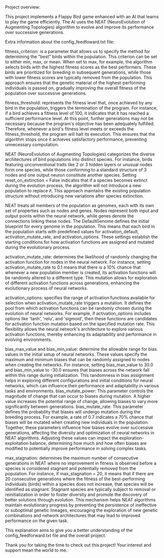 Project overview:

This project implements a Flappy Bird game enhanced with an AI that learns to play the game efficiently. The AI uses the 
NEAT (NeuroEvolution of Augmenting Topologies) algorithm to evolve and improve its performance over successive generations.

Extra information about the config_feedfoward.txt file:

fitness_criterion: is a parameter that allows us to specify the method for determining the "best" birds within the 
population. This criterion can be set to either min, max, or mean. When set to max, for example, the algorithm 
selects birds with the highest fitness scores as the best performers. These birds are prioritized for breeding in 
subsequent generations, while those with lower fitness scores are typically removed from the population. This approach 
ensures that the genetic material of the highest-performing individuals is passed on, gradually improving the overall 
fitness of the population over successive generations.

fitness_threshold: represents the fitness level that, once achieved by any bird in the population, triggers the 
termination of the program. For instance, if a bird achieves a fitness level of 100, it indicates that it has reached 
a sufficient performance level. At this point, further generations may not be necessary because the program's objective 
has been adequately fulfilled. Therefore, whenever a bird's fitness level meets or exceeds the fitness_threshold, the 
program will halt its execution. This ensures that the algorithm stops once it achieves satisfactory performance, 
preventing unnecessary computation.

NEAT (NeuroEvolution of Augmenting Topologies) categorizes the diverse architectures of bird populations into distinct species. 
For instance, birds featuring unconventional traits like 2 or 3 hidden layers or unusual nodes form one species, while those 
conforming to a standard structure of 3 nodes and one output neuron constitute another species. Setting reset_on_extinction = 
False indicates that if a species becomes extinct during the evolution process, the algorithm will not introduce a new population 
to replace it. This approach maintains the existing population structure without introducing new variations after species 
extinction.

NEAT treats all members of the population as genomes, each with its own set of properties such as nodes and genes. 
Nodes represent both input and output points within the neural network, while genes denote the connections linking 
these nodes. The DefaultGenome defines the initial blueprint for every genome in the population. This means that each 
bird in the population starts with predefined values for activation_default, activation_mutate_rate, and 
activation_options. These settings establish the starting conditions for how activation functions are assigned and 
mutated during the evolutionary process.

activation_mutate_rate: determines the likelihood of randomly changing the activation function for nodes in the neural 
network. For instance, setting activation_mutate_rate to 0.1 means that there is a 10% chance that whenever a new 
population member is created, its activation functions will be randomly altered to a different type. This mutation 
allows for exploration of different activation functions across generations, enhancing the evolutionary process of 
neural networks.

activation_options: specifies the range of activation functions available for selection when activation_mutate_rate 
triggers a mutation. It defines the pool from which activation functions can be randomly chosen during the evolution 
of neural networks. For example, if activation_options includes options like 'tanh', 'relu', and 'sigmoid', then these 
functions are candidates for activation function mutation based on the specified mutation rate. This flexibility allows 
the neural network's architecture to explore various activation functions, thereby enhancing its adaptability and 
performance in evolving environments.

bias_max_value and bias_min_value: determine the allowable range for bias values in the initial setup of neural 
networks. These values specify the maximum and minimum biases that can be randomly assigned to nodes when creating 
the networks. For instance, setting bias_max_value to 30.0 and bias_min_value to -30.0 ensures that biases across the 
network fall within this range during initialization. This randomness in bias assignment helps in exploring different 
configurations and initial conditions for neural networks, which can influence their performance and adaptability in 
various tasks and environments. bias_mutate_power: This parameter controls the magnitude of change that can occur to 
biases during mutation. A higher value increases the potential range of change, allowing biases to vary more 
significantly between generations. bias_mutate_rate: This parameter defines the probability that biases will undergo 
mutation during the breeding process. For example, a rate of 0.7 indicates a 70% chance that biases will be mutated 
when creating new individuals in the population. Together, these parameters influence how biases evolve over successive
generations, affecting the diversity and optimization of neural networks in NEAT algorithms. Adjusting these values can
impact the exploration-exploitation balance, determining how much and how often biases are modified to potentially
improve performance in solving complex tasks.

max_stagnation: determines the maximum number of consecutive generations in NEAT where no improvement in fitness is 
observed before a species is considered stagnant and potentially removed from the population. For instance, 
if max_stagnation = 20, it means that if there are 20 consecutive generations where the fitness of the best-performing 
individuals (birds) within a species does not increase, that species will be identified as stagnant. Stagnant species 
are typically subject to removal or reinitialization in order to foster diversity and promote the discovery of better 
solutions through evolution. This mechanism helps NEAT algorithms maintain evolutionary progress by preventing the
persistence of ineffective or suboptimal genetic lineages, encouraging the exploration of new genetic combinations and 
network architectures that may lead to improved performance on the given task.

This explanation aims to give you a better understanding of the config_feedforward.txt file and the overall project.

Thank you for taking the time to check out this project! Your interest and support mean the world to me.
